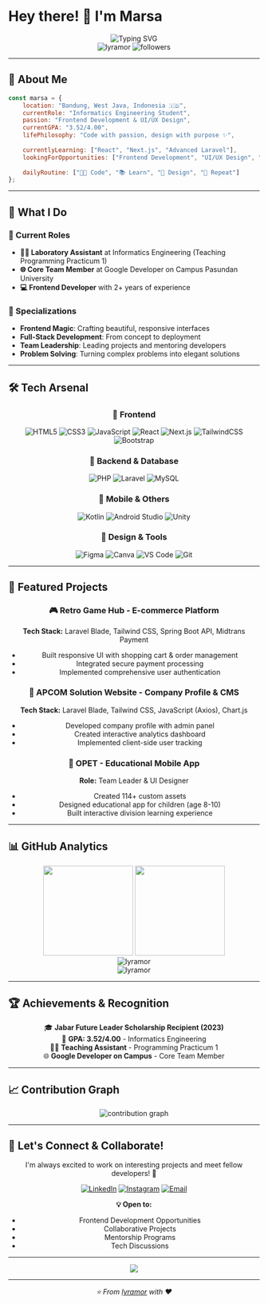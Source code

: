 # Hey there! 👋 I'm Marsa

<div align="center">
  <img src="https://readme-typing-svg.herokuapp.com?font=Fira+Code&size=30&duration=3000&pause=1000&color=36BCF7FF&center=true&vCenter=true&width=600&lines=Frontend+Developer+%F0%9F%92%BB;Informatics+Engineering+Student+%F0%9F%8E%93;UI%2FUX+Enthusiast+%F0%9F%8E%A8;Always+Learning+%F0%9F%9A%80" alt="Typing SVG" />
</div>

<div align="center">
  <img src="https://komarev.com/ghpvc/?username=lyramor&label=Profile%20views&color=0e75b6&style=flat" alt="lyramor" />
  <img src="https://img.shields.io/github/followers/lyramor?label=Followers&style=social" alt="followers" />
</div>

---

## 🎯 About Me

```javascript
const marsa = {
    location: "Bandung, West Java, Indonesia 🇮🇩",
    currentRole: "Informatics Engineering Student",
    passion: "Frontend Development & UI/UX Design",
    currentGPA: "3.52/4.00",
    lifePhilosophy: "Code with passion, design with purpose ✨",
    
    currentlyLearning: ["React", "Next.js", "Advanced Laravel"],
    lookingForOpportunities: ["Frontend Development", "UI/UX Design", "Mentorship"],
    
    dailyRoutine: ["👨‍💻 Code", "📚 Learn", "🎨 Design", "🔄 Repeat"]
};
```

---

## 🚀 What I Do

### 💼 Current Roles
- **🧑‍🏫 Laboratory Assistant** at Informatics Engineering (Teaching Programming Practicum 1)
- **🌐 Core Team Member** at Google Developer on Campus Pasundan University
- **💻 Frontend Developer** with 2+ years of experience

### 🎯 Specializations
- **Frontend Magic**: Crafting beautiful, responsive interfaces
- **Full-Stack Development**: From concept to deployment
- **Team Leadership**: Leading projects and mentoring developers
- **Problem Solving**: Turning complex problems into elegant solutions

---

## 🛠️ Tech Arsenal

<div align="center">

### 🎨 Frontend
![HTML5](https://img.shields.io/badge/HTML5-E34F26?style=for-the-badge&logo=html5&logoColor=white)
![CSS3](https://img.shields.io/badge/CSS3-1572B6?style=for-the-badge&logo=css3&logoColor=white)
![JavaScript](https://img.shields.io/badge/JavaScript-F7DF1E?style=for-the-badge&logo=javascript&logoColor=black)
![React](https://img.shields.io/badge/React-20232A?style=for-the-badge&logo=react&logoColor=61DAFB)
![Next.js](https://img.shields.io/badge/Next.js-000000?style=for-the-badge&logo=nextdotjs&logoColor=white)
![TailwindCSS](https://img.shields.io/badge/Tailwind_CSS-38B2AC?style=for-the-badge&logo=tailwind-css&logoColor=white)
![Bootstrap](https://img.shields.io/badge/Bootstrap-563D7C?style=for-the-badge&logo=bootstrap&logoColor=white)

### 🔧 Backend & Database
![PHP](https://img.shields.io/badge/PHP-777BB4?style=for-the-badge&logo=php&logoColor=white)
![Laravel](https://img.shields.io/badge/Laravel-FF2D20?style=for-the-badge&logo=laravel&logoColor=white)
![MySQL](https://img.shields.io/badge/MySQL-00000F?style=for-the-badge&logo=mysql&logoColor=white)

### 📱 Mobile & Others
![Kotlin](https://img.shields.io/badge/Kotlin-0095D5?&style=for-the-badge&logo=kotlin&logoColor=white)
![Android Studio](https://img.shields.io/badge/Android_Studio-3DDC84?style=for-the-badge&logo=android-studio&logoColor=white)
![Unity](https://img.shields.io/badge/Unity-100000?style=for-the-badge&logo=unity&logoColor=white)

### 🎨 Design & Tools
![Figma](https://img.shields.io/badge/Figma-F24E1E?style=for-the-badge&logo=figma&logoColor=white)
![Canva](https://img.shields.io/badge/Canva-%2300C4CC.svg?&style=for-the-badge&logo=Canva&logoColor=white)
![VS Code](https://img.shields.io/badge/VS_Code-0078D4?style=for-the-badge&logo=visual%20studio%20code&logoColor=white)
![Git](https://img.shields.io/badge/Git-F05032?style=for-the-badge&logo=git&logoColor=white)

</div>

---

## 🌟 Featured Projects

<div align="center">

### 🎮 Retro Game Hub - E-commerce Platform
**Tech Stack:** Laravel Blade, Tailwind CSS, Spring Boot API, Midtrans Payment
- Built responsive UI with shopping cart & order management
- Integrated secure payment processing
- Implemented comprehensive user authentication

### 🏢 APCOM Solution Website - Company Profile & CMS
**Tech Stack:** Laravel Blade, Tailwind CSS, JavaScript (Axios), Chart.js
- Developed company profile with admin panel
- Created interactive analytics dashboard
- Implemented client-side user tracking

### 📱 OPET - Educational Mobile App
**Role:** Team Leader & UI Designer
- Created 114+ custom assets
- Designed educational app for children (age 8-10)
- Built interactive division learning experience

</div>

---

## 📊 GitHub Analytics

<div align="center">
  <img height="180em" src="https://github-readme-stats.vercel.app/api?username=lyramor&show_icons=true&theme=tokyonight&include_all_commits=true&count_private=true"/>
  <img height="180em" src="https://github-readme-stats.vercel.app/api/top-langs/?username=lyramor&layout=compact&langs_count=7&theme=tokyonight"/>
</div>

<div align="center">
  <img src="https://github-readme-streak-stats.herokuapp.com/?user=lyramor&theme=tokyonight" alt="lyramor" />
</div>

<div align="center">
  <img src="https://github-profile-trophy.vercel.app/?username=lyramor&theme=tokyonight&no-frame=false&no-bg=false&margin-w=4" alt="lyramor" />
</div>

---

## 🏆 Achievements & Recognition

<div align="center">

🎓 **Jabar Future Leader Scholarship Recipient (2023)**  
🎯 **GPA: 3.52/4.00** - Informatics Engineering  
👨‍🏫 **Teaching Assistant** - Programming Practicum 1  
🌐 **Google Developer on Campus** - Core Team Member  

</div>

---

## 📈 Contribution Graph

<div align="center">
  <img src="https://github-readme-activity-graph.vercel.app/graph?username=lyramor&theme=tokyo-night&bg_color=1a1b27&color=38bcf7&line=70a5fd&point=bf91f3&area=true&hide_border=true" alt="contribution graph">
</div>

---

## 🤝 Let's Connect & Collaborate!

<div align="center">

I'm always excited to work on interesting projects and meet fellow developers! 🚀

[![LinkedIn](https://img.shields.io/badge/LinkedIn-0077B5?style=for-the-badge&logo=linkedin&logoColor=white)](https://www.linkedin.com/in/muhamad-marsa-nur-jaman-157025365)
[![Instagram](https://img.shields.io/badge/Instagram-E4405F?style=for-the-badge&logo=instagram&logoColor=white)](https://instagram.com/mmarsanj)
[![Email](https://img.shields.io/badge/Email-D14836?style=for-the-badge&logo=gmail&logoColor=white)](mailto:your-email@gmail.com)

**💡 Open to:**
- Frontend Development Opportunities
- Collaborative Projects
- Mentorship Programs
- Tech Discussions

</div>

---

<div align="center">
  <img src="https://capsule-render.vercel.app/api?type=waving&color=gradient&height=100&section=footer&text=Thanks%20for%20visiting!&fontSize=16&fontAlignY=65&desc=Let's%20build%20something%20amazing%20together!&descAlignY=50&descAlign=50" />
</div>

---

<div align="center">
  <i>⭐️ From <a href="https://github.com/lyramor">lyramor</a> with ❤️</i>
</div>
